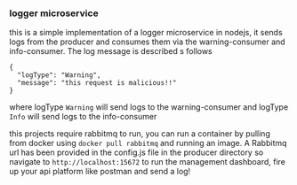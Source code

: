 ### logger microservice

this is a simple implementation of a logger microservice in nodejs, it sends logs from the producer and consumes them via the warning-consumer and info-consumer.
The log message is described s follows 
```
{
  "logType": "Warning",
  "message": "this request is malicious!!"
}
```
where logType `Warning` will send logs to the warning-consumer and logType `Info` will send logs to the info-consumer

this projects require rabbitmq to run, you can run a container by pulling from docker using `docker pull rabbitmq` and running an image.
A Rabbitmq url has been provided in the config.js file in the producer directory 
so navigate to `http://localhost:15672` to run the management dashboard,
fire up your api platform like postman and send a log!
